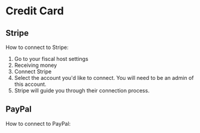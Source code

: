 # Credit Card

## Stripe&#x20;

How to connect to Stripe:&#x20;

1. Go to your fiscal host settings&#x20;
2. Receiving money&#x20;
3. Connect Stripe
4. Select the account you'd like to connect. You will need to be an admin of this account.&#x20;
5. Stripe will guide you through their connection process.&#x20;

## PayPal&#x20;

How to connect to PayPal:&#x20;

